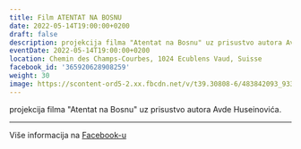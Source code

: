 ```yaml
---
title: Film ATENTAT NA BOSNU
date: 2022-05-14T19:00:00+0200
draft: false
description: projekcija filma "Atentat na Bosnu" uz prisustvo autora Avde Huseinovića.
eventDate: 2022-05-14T19:00:00+0200
location: Chemin des Champs-Courbes, 1024 Ecublens Vaud, Suisse
facebook_id: '365920628908259'
weight: 30
image: https://scontent-ord5-2.xx.fbcdn.net/v/t39.30808-6/483842093_9330013443761058_8599832410174975788_n.jpg?_nc_cat=104&ccb=1-7&_nc_sid=9e60e4&_nc_ohc=H8i8G4h4VGsQ7kNvwG2XYNa&_nc_oc=AdkZVSRyedqUWV9MqChZzLgqd_NGNoNO4wRcVe-pkofR6t_Bj15UmBTkutgOCvuGwe8&_nc_zt=23&_nc_ht=scontent-ord5-2.xx&edm=ABTKTjYEAAAA&_nc_gid=p2C9czKkvnuN6pfd3vZJhQ&_nc_tpa=Q5bMBQEuXSJsuDT_h2p1puNP9gjCjywq_PSOSZSbG4zNh3NfR7mdp-KyWYwGxPehZ9ooM1PiTLY5IYWIkw&oh=00_AffGWHrSwvd-uvOQ9O3B9x6tcJSvFLQ_RIECa3EcUFvUlA&oe=69089BD3
---
```


projekcija filma "Atentat na Bosnu" uz prisustvo autora Avde Huseinovića.

---

Više informacija na [Facebook-u](https://facebook.com/events/365920628908259)